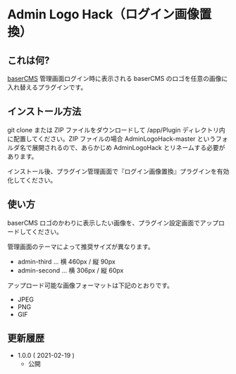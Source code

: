 # Admin Logo Hack（ログイン画像置換）

## これは何?

[baserCMS](https://basercms.net/) 管理画面ログイン時に表示される baserCMS のロゴを任意の画像に入れ替えるプラグインです。

## インストール方法

git clone または ZIP ファイルをダウンロードして /app/Plugin ディレクトリ内に配置してください。ZIP ファイルの場合 AdminLogoHack-master というフォルダ名で展開されるので、あらかじめ AdminLogoHack とリネームする必要があります。

インストール後、プラグイン管理画面で『ログイン画像置換』プラグインを有効化してください。

## 使い方

baserCMS ロゴのかわりに表示したい画像を、プラグイン設定画面でアップロードしてください。

管理画面のテーマによって推奨サイズが異なります。

* admin-third … 横 460px / 縦 90px
* admin-second … 横 306px / 縦 60px

アップロード可能な画像フォーマットは下記のとおりです。

* JPEG
* PNG
* GIF

## 更新履歴

* 1.0.0 ( 2021-02-19 )
	* 公開